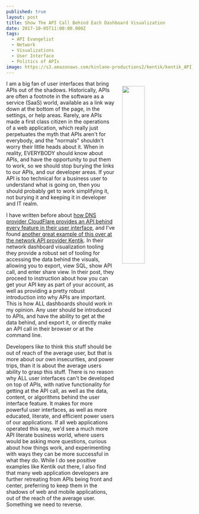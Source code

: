 ```yaml
---
published: true
layout: post
title: Show The API Call Behind Each Dashboard Visualization
date: 2017-10-05T11:00:00.000Z
tags:
  - API Evangelist
  - Network
  - Visualizations
  - User Interface
  - Politics of APIs
image: https://s3.amazonaws.com/kinlane-productions2/kentik/kentik_API_menu-300w.png
---
```

<p><a href="https://www.kentik.com/kentik-apis-enable-multi-solution-integration/"><img src="https://s3.amazonaws.com/kinlane-productions2/kentik/kentik_API_menu-300w.png" align="right" width="35%" style="padding: 15px;" /></a></p>I am a big fan of user interfaces that bring APIs out of the shadows. Historically, APIs are often a footnote in the software as a service (SaaS) world, available as a link way down at the bottom of the page, in the settings, or help areas. Rarely, are APIs made a first class citizen in the operations of a web application, which really just perpetuates the myth that APIs aren't for everybody, and the "normals" shouldn't worry their little heads about it. When in reality, EVERYBODY should know about APIs, and have the opportunity to put them to work, so we should stop burying the links to our APIs, and our developer areas. If your API is too technical for a business user to understand what is going on, then you should probably get to work simplifying it, not burying it and keeping it in developer and IT realm.

I have written before about [how DNS provider CloudFlare provides an API behind every feature in their user interface](https://apievangelist.com/2016/10/24/the-api-behind-every-feature-in-the-user-interface/), and I've found [another great example of this over at the network API provider Kentik](https://www.kentik.com/kentik-apis-enable-multi-solution-integration/). In their network dashboard visualization tooling they provide a robust set of tooling for accessing the data behind the visuals, allowing you to export, view SQL, show API call, and enter share view. In their post, they proceed to instruction about how you can get your API key as part of your account, as well as providing a pretty robust introduction into why APIs are important. This is how ALL dashboards should work in my opinion. Any user should be introduced to APIs, and have the ability to get at the data behind, and export it, or directly make an API call in their browser or at the command line.

Developers like to think this stuff should be out of reach of the average user, but that is more about our own insecurities, and power trips, than it is about the average users ability to grasp this stuff. There is no reason why ALL user interfaces can't be developed on top of APIs, with native functionality for getting at the API call, as well as the data, content, or algorithms behind the user interface feature. It makes for more powerful user interfaces, as well as more educated, literate, and efficient power users of our applications. If all web applications operated this way, we'd see a much more API literate business world, where users would be asking more questions, curious about how things work, and experimenting with ways they can be more successful in what they do. While I do see positive examples like Kentik out there, I also find that many web application developers are further retreating from APIs being front and center, preferring to keep them in the shadows of web and mobile applications, out of the reach of the average user. Something we need to reverse.
